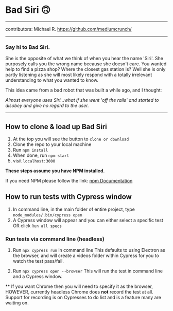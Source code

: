 # Bad Siri 🙃
---

contributors:
Michael R. 
 https://github.com/mediumcrunch/

 ---

### Say hi to Bad Siri. 
She is the opposite of what we think of when you hear the name 'Siri'. She purposely calls you the wrong name because she doesn't care. You wanted help to find a pizza shop? Where the closest gas station is? Well she is only partly listening as she will most likely respond with a totally irrelevant understanding to what you wanted to know. 


This idea came from a bad robot that was built a while ago, and I thought:

 *Almost everyone uses Siri...what if she went 'off the rails' and started to disobey and give no regard to the user.*

---
 
## How to clone & load up Bad Siri

1. At the top you will see the button to `clone or download`
2. Clone the repo to your local machine
3. Run `npm install`
4. When done, run `npm start`
5. visit `localhost:3000`

**These steps assume you have NPM installed.**

If you need NPM please follow the link:
[npm Documentation](https://docs.npmjs.com/)


## How to run tests with Cypress window

1. In command line, in the main folder of entire project, type `node_modules/.bin/cypress open`
2. A Cypress window will appear and you can either select a specific test OR click `Run all specs`

### Run tests via command line (headless)
1. Run `npx cypress run` in command line
This defaults to using Electron as the browser, and will create a videos folder within Cypress for you to watch the test pass/fail. 

2. Run `npx cypress open --browser`
This will run the test in command line and a Cypress window.

** If you want Chrome then you will need to specify it as the browser, HOWEVER, currently headless Chrome does **not** record the test at all. Support for recording is on Cypresses to do list and is a feature many are waiting on.